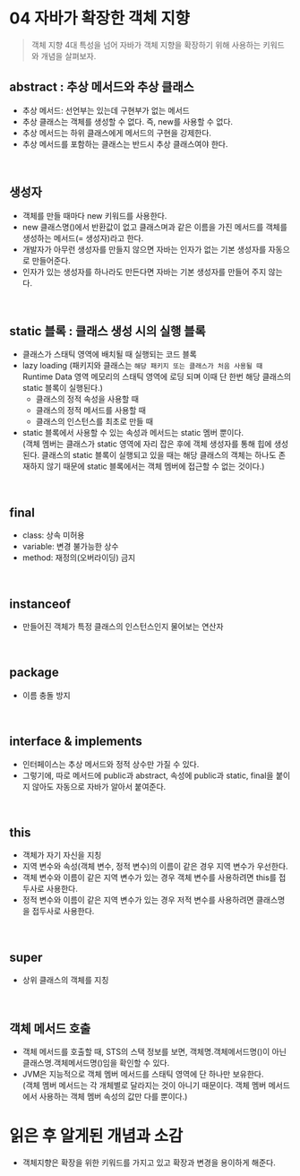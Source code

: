 # 04 자바가 확장한 객체 지향
> 객체 지향 4대 특성을 넘어 자바가 객체 지향을 확장하기 위해 사용하는 키워드와 개념을 살펴보자.
## abstract : 추상 메서드와 추상 클래스
- 추상 메서드: 선언부는 있는데 구현부가 없는 메서드
- 추상 클래스는 객체를 생성할 수 없다. 즉, new를 사용할 수 없다.
- 추상 메서드는 하위 클래스에게 메서드의 구현을 강제한다.
- 추상 메서드를 포함하는 클래스는 반드시 추상 클래스여야 한다.

<br>

## 생성자
- 객체를 만들 때마다 new 키워드를 사용한다.
- new 클래스명()에서 반환값이 없고 클래스며과 같은 이름을 가진 메서드를 객체를 생성하는 메서드(= 생성자)라고 한다.
- 개발자가 아무런 생성자를 만들지 않으면 자바는 인자가 없는 기본 생성자를 자동으로 만들어준다.
- 인자가 있는 생성자를 하나라도 만든다면 자바는 기본 생성자를 만들어 주지 않는다.

<br>

## static 블록 : 클래스 생성 시의 실행 블록
- 클래스가 스태틱 영역에 배치될 때 실행되는 코드 블록
- lazy loading (패키지와 클래스는 `해당 패키지 또는 클래스가 처음 사용될 때` Runtime Data 영역 메모리의 스태틱 영역에 로딩 되며 이때 단 한번 해당 클래스의 static 블록이 실행된다.)
  - 클래스의 정적 속성을 사용할 때
  - 클래스의 정적 메서드를 사용할 때
  - 클래스의 인스턴스를 최초로 만들 때
- static 블록에서 사용할 수 있는 속성과 메서드는 static 멤버 뿐이다.
<br> (객체 멤버는 클래스가 static 영역에 자리 잡은 후에 객체 생성자를 통해 힙에 생성된다. 클래스의 static 블록이 실행되고 있을 때는 해당 클래스의 객체는 하나도 존재하지 않기 때문에 static 블록에서는 객체 멤버에 접근할 수 없는 것이다.) 

<br>

## final
- class: 상속 미허용
- variable: 변경 불가능한 상수
- method: 재정의(오버라이딩) 금지

<br>

## instanceof
- 만들어진 객체가 특정 클래스의 인스턴스인지 물어보는 연산자

<br>

## package
- 이름 충돌 방지

<br>

## interface & implements
- 인터페이스는 추상 메서드와 정적 상수만 가질 수 있다. 
- 그렇기에, 따로 메서드에 public과 abstract, 속성에 public과 static, final을 붙이지 않아도 자동으로 자바가 알아서 붙여준다. 

<br>

## this
- 객체가 자기 자신을 지칭
- 지역 변수와 속성(객체 변수, 정적 변수)의 이름이 같은 경우 지역 변수가 우선한다.
- 객체 변수와 이름이 같은 지역 변수가 있는 경우 객체 변수를 사용하려면 this를 접두사로 사용한다.
- 정적 변수와 이름이 같은 지역 변수가 있는 경우 저적 변수를 사용하려면 클래스명을 접두사로 사용한다.

<br>

## super
- 상위 클래스의 객체를 지칭

<br>

## 객체 메서드 호출
- 객체 메서드를 호출할 때, STS의 스택 정보를 보면, 객체명.객체메서드명()이 아닌 클래스명.객체메서드명()임을 확인할 수 있다.
- JVM은 지능적으로 객체 멤버 메서드를 스태틱 영역에 단 하나만 보유한다.<br>(객체 멤버 메서드는 각 개체별로 달라지는 것이 아니기 때문이다. 객체 멤버 메서드에서 사용하는 객체 멤버 속성의 값만 다를 뿐이다.)

# 읽은 후 알게된 개념과 소감
- 객체지향은 확장을 위한 키워드를 가지고 있고 확장과 변경을 용이하게 해준다.
